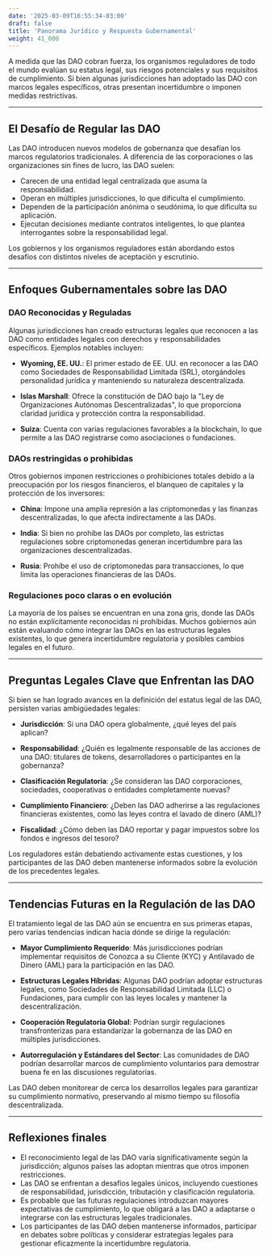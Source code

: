 ```yaml
---
date: '2025-03-09T16:55:34-03:00'
draft: false
title: 'Panorama Jurídico y Respuesta Gubernamental'
weight: 41_000
---
```


A medida que las DAO cobran fuerza, los organismos reguladores de todo el mundo evalúan su estatus legal, sus riesgos potenciales y sus requisitos de cumplimiento. Si bien algunas jurisdicciones han adoptado las DAO con marcos legales específicos, otras presentan incertidumbre o imponen medidas restrictivas.

---

## **El Desafío de Regular las DAO**

Las DAO introducen nuevos modelos de gobernanza que desafían los marcos regulatorios tradicionales. A diferencia de las corporaciones o las organizaciones sin fines de lucro, las DAO suelen:

- Carecen de una entidad legal centralizada que asuma la responsabilidad.
- Operan en múltiples jurisdicciones, lo que dificulta el cumplimiento.
- Dependen de la participación anónima o seudónima, lo que dificulta su aplicación.
- Ejecutan decisiones mediante contratos inteligentes, lo que plantea interrogantes sobre la responsabilidad legal.

Los gobiernos y los organismos reguladores están abordando estos desafíos con distintos niveles de aceptación y escrutinio.

---

## **Enfoques Gubernamentales sobre las DAO**

### **DAO Reconocidas y Reguladas**
Algunas jurisdicciones han creado estructuras legales que reconocen a las DAO como entidades legales con derechos y responsabilidades específicos. Ejemplos notables incluyen:

- **Wyoming, EE. UU.**: El primer estado de EE. UU. en reconocer a las DAO como Sociedades de Responsabilidad Limitada (SRL), otorgándoles personalidad jurídica y manteniendo su naturaleza descentralizada.

- **Islas Marshall**: Ofrece la constitución de DAO bajo la "Ley de Organizaciones Autónomas Descentralizadas", lo que proporciona claridad jurídica y protección contra la responsabilidad.

- **Suiza**: Cuenta con varias regulaciones favorables a la blockchain, lo que permite a las DAO registrarse como asociaciones o fundaciones.

### **DAOs restringidas o prohibidas**
Otros gobiernos imponen restricciones o prohibiciones totales debido a la preocupación por los riesgos financieros, el blanqueo de capitales y la protección de los inversores:

- **China**: Impone una amplia represión a las criptomonedas y las finanzas descentralizadas, lo que afecta indirectamente a las DAOs.

- **India**: Si bien no prohíbe las DAOs por completo, las estrictas regulaciones sobre criptomonedas generan incertidumbre para las organizaciones descentralizadas.

- **Rusia**: Prohíbe el uso de criptomonedas para transacciones, lo que limita las operaciones financieras de las DAOs.

### **Regulaciones poco claras o en evolución**
La mayoría de los países se encuentran en una zona gris, donde las DAOs no están explícitamente reconocidas ni prohibidas. Muchos gobiernos aún están evaluando cómo integrar las DAOs en las estructuras legales existentes, lo que genera incertidumbre regulatoria y posibles cambios legales en el futuro.

---

## **Preguntas Legales Clave que Enfrentan las DAO**

Si bien se han logrado avances en la definición del estatus legal de las DAO, persisten varias ambigüedades legales:

- **Jurisdicción**: Si una DAO opera globalmente, ¿qué leyes del país aplican?
- **Responsabilidad**: ¿Quién es legalmente responsable de las acciones de una DAO: titulares de tokens, desarrolladores o participantes en la gobernanza?

- **Clasificación Regulatoria**: ¿Se consideran las DAO corporaciones, sociedades, cooperativas o entidades completamente nuevas?

- **Cumplimiento Financiero**: ¿Deben las DAO adherirse a las regulaciones financieras existentes, como las leyes contra el lavado de dinero (AML)?

- **Fiscalidad**: ¿Cómo deben las DAO reportar y pagar impuestos sobre los fondos e ingresos del tesoro?

Los reguladores están debatiendo activamente estas cuestiones, y los participantes de las DAO deben mantenerse informados sobre la evolución de los precedentes legales.

---

## **Tendencias Futuras en la Regulación de las DAO**

El tratamiento legal de las DAO aún se encuentra en sus primeras etapas, pero varias tendencias indican hacia dónde se dirige la regulación:

- **Mayor Cumplimiento Requerido**: Más jurisdicciones podrían implementar requisitos de Conozca a su Cliente (KYC) y Antilavado de Dinero (AML) para la participación en las DAO.

- **Estructuras Legales Híbridas**: Algunas DAO podrían adoptar estructuras legales, como Sociedades de Responsabilidad Limitada (LLC) o Fundaciones, para cumplir con las leyes locales y mantener la descentralización.

- **Cooperación Regulatoria Global**: Podrían surgir regulaciones transfronterizas para estandarizar la gobernanza de las DAO en múltiples jurisdicciones.

- **Autorregulación y Estándares del Sector**: Las comunidades de DAO podrían desarrollar marcos de cumplimiento voluntarios para demostrar buena fe en las discusiones regulatorias.

Las DAO deben monitorear de cerca los desarrollos legales para garantizar su cumplimiento normativo, preservando al mismo tiempo su filosofía descentralizada.

---

## **Reflexiones finales**

- El reconocimiento legal de las DAO varía significativamente según la jurisdicción; algunos países las adoptan mientras que otros imponen restricciones.
- Las DAO se enfrentan a desafíos legales únicos, incluyendo cuestiones de responsabilidad, jurisdicción, tributación y clasificación regulatoria.
- Es probable que las futuras regulaciones introduzcan mayores expectativas de cumplimiento, lo que obligará a las DAO a adaptarse o integrarse con las estructuras legales tradicionales.
- Los participantes de las DAO deben mantenerse informados, participar en debates sobre políticas y considerar estrategias legales para gestionar eficazmente la incertidumbre regulatoria.